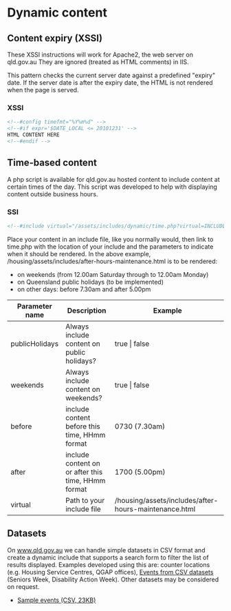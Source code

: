 # Dynamic content

## Content expiry (XSSI)

These XSSI instructions will work for Apache2, the web server on qld.gov.au
They are ignored (treated as HTML comments) in IIS.

This pattern checks the current server date against a predefined "expiry" date.
If the server date is after the expiry date, the HTML is not rendered when the page is served.

### XSSI

```html
<!--#config timefmt="%Y%m%d" -->
<!--#if expr='$DATE_LOCAL <= 20101231' -->
HTML CONTENT HERE
<!--#endif -->
```

## Time-based content

A php script is available for qld.gov.au hosted content to include content at certain times of the day.
This script was developed to help with displaying content outside business hours.

### SSI

```html
<!--#include virtual="/assets/includes/dynamic/time.php?virtual=INCLUDE_PATH&weekends=true&publicHolidays=true&before=HHmm&after=HHmm" -->
```

Place your content in an include file, like you normally would, then link to time.php with the location of your include and the parameters to indicate when it should be rendered.
In the above example, /housing/assets/includes/after-hours-maintenance.html is to be rendered:

* on weekends (from 12.00am Saturday through to 12.00am Monday)
* on Queensland public holidays (to be implemented)
* on other days: before 7.30am and after 5.00pm


Parameter name | Description | Example
-------------- | ----------- | -------
publicHolidays | Always include content on public holidays? | true &#124; false
weekends | Always include content on weekends? |  true &#124; false
before | include content before this time, HHmm format | 0730 (7.30am) 
after | include content on or after this time, HHmm format | 1700 (5.00pm) 
virtual | Path to your include file | /housing/assets/includes/after-hours-maintenance.html

## Datasets

On www.qld.gov.au we can handle simple datasets in CSV format and create a dynamic include that supports a search form to filter the list of results displayed.
Examples developed using this are: counter locations (e.g. Housing Service Centres, QGAP offices), [Events from CSV datasets](https://govdex.gov.au/confluence/display/SSQSWE/Events+from+CSV+datasets) (Seniors Week, Disability Action Week).
Other datasets may be considered on request.

* [Sample events (CSV, 23KB)](attachments/seniors-week-events.csv)